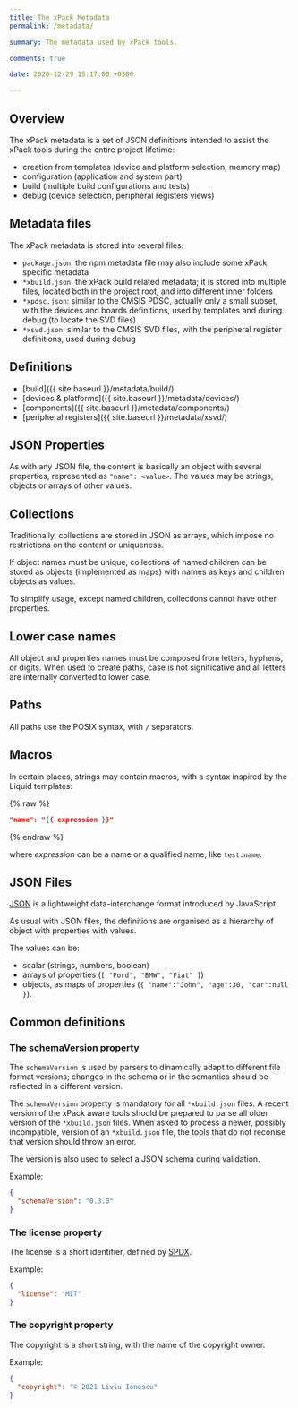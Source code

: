 ```yaml
---
title: The xPack Metadata
permalink: /metadata/

summary: The metadata used by xPack tools.

comments: true

date: 2020-12-29 15:17:00 +0300

---
```


## Overview

The xPack metadata is a set of JSON definitions intended to assist
the xPack tools during the entire project lifetime:

- creation from templates (device and platform selection, memory map)
- configuration (application and system part)
- build (multiple build configurations and tests)
- debug (device selection, peripheral registers views)

## Metadata files

The xPack metadata is stored into several files:

- `package.json`: the npm metadata file may also include some
  xPack specific metadata
- `*xbuild.json`: the xPack build related metadata; it is stored into
  multiple files, located both in the project root, and into
  different inner folders
- `*xpdsc.json`: similar to the CMSIS PDSC, actually only a small subset,
  with the devices and boards definitions, used by templates and during
  debug (to locate the SVD files)
- `*xsvd.json`: similar to the CMSIS SVD files, with the
  peripheral register definitions, used during debug

## Definitions

- [build]({{ site.baseurl }}/metadata/build/)
- [devices & platforms]({{ site.baseurl }}/metadata/devices/)
- [components]({{ site.baseurl }}/metadata/components/)
- [peripheral registers]({{ site.baseurl }}/metadata/xsvd/)

## JSON Properties

As with any JSON file, the content is basically an object with
several properties, represented as `"name": <value>`. The values
may be strings, objects or arrays of other values.

## Collections

Traditionally, collections are stored in JSON as arrays, which
impose no restrictions on the content or uniqueness.

If object names must be unique, collections of named children can
be stored as objects (implemented as maps) with names as keys and
children objects as values.

To simplify usage, except named children, collections cannot have
other properties.

## Lower case names

All object and properties names must be composed from letters, hyphens,
or digits.
When used to create paths, case is not significative and all
letters are internally converted to lower case.

## Paths

All paths use the POSIX syntax, with `/` separators.

## Macros

In certain places, strings may contain macros, with a syntax inspired by
the Liquid templates:

{% raw %}
```json
"name": "{{ expression }}"
```
{% endraw %}

where _expression_ can be a name or a qualified name, like `test.name`.

## JSON Files

[JSON](https://www.json.org/json-en.html) is a lightweight data-interchange
format introduced by JavaScript.

As usual with JSON files, the definitions are organised as a hierarchy of
object with properties with values.

The values can be:

- scalar (strings, numbers, boolean)
- arrays of properties (`[ "Ford", "BMW", "Fiat" ]`)
- objects, as maps of properties
  (`{ "name":"John", "age":30, "car":null }`).

## Common definitions

### The **schemaVersion** property

The `schemaVersion` is used by parsers to dinamically adapt to different
file format versions; changes in the schema or in the semantics should be
reflected in a different version.

The `schemaVersion` property is mandatory for all `*xbuild.json` files.
A recent version of the
xPack aware tools should be prepared to parse all older version of the
`*xbuild.json` files. When asked to process a newer, possibly
incompatible, version of an `*xbuild.json` file, the tools
that do not reconise that version should throw an error.

The version is also used to select a JSON schema during validation.

Example:

```json
{
  "schemaVersion": "0.3.0"
}
```

### The **license** property

The license is a short identifier, defined by
[SPDX](https://spdx.org/licenses/).

Example:

```json
{
  "license": "MIT"
}
```

### The **copyright** property

The copyright is a short string, with the name of the copyright owner.

Example:

```json
{
  "copyright": "© 2021 Liviu Ionescu"
}
```
